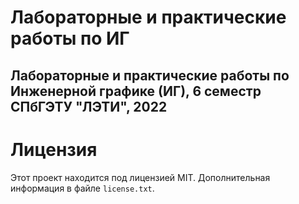 # Лабораторные и практические работы по ИГ

## Лабораторные и практические работы по Инженерной графике (ИГ), 6 семестр СПбГЭТУ "ЛЭТИ", 2022

# Лицензия

Этот проект находится под лицензией MIT. Дополнительная информация в файле `license.txt`.